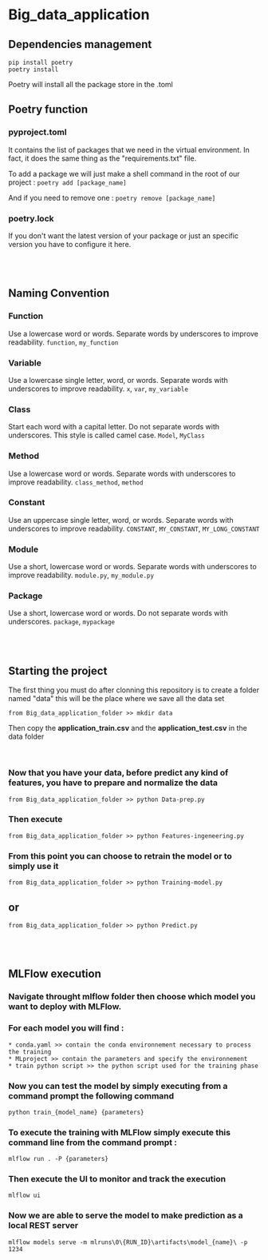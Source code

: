 # Big_data_application

## Dependencies management

	pip install poetry
	poetry install
	
Poetry will install all the package store in the .toml

## Poetry function
### pyproject.toml
It contains the list of packages that we need in the virtual environment. 
In fact, it does the same thing as the "requirements.txt" file.

To add a package we will just make a shell command in the root of our project :
	`poetry add [package_name]`
	
And if you need to remove one :
	`poetry remove [package_name]`
### poetry.lock
If you don't want the latest version of your package or just an specific version you have to configure it here.

<br>
<br>

## Naming Convention
### Function
Use a lowercase word or words. Separate words by underscores to improve readability.
`function`,  `my_function`

###  Variable
Use a lowercase single letter, word, or words. Separate words with underscores to improve readability.
`x`,  `var`,  `my_variable`

### Class
Start each word with a capital letter. Do not separate words with underscores. This style is called camel case.
`Model`,  `MyClass`

### Method
Use a lowercase word or words. Separate words with underscores to improve readability.
`class_method`,  `method`

### Constant
Use an uppercase single letter, word, or words. Separate words with underscores to improve readability.
`CONSTANT`,  `MY_CONSTANT`,  `MY_LONG_CONSTANT`

### Module

Use a short, lowercase word or words. Separate words with underscores to improve readability.
`module.py`,  `my_module.py`

### Package

Use a short, lowercase word or words. Do not separate words with underscores.
`package`,  `mypackage`

<br>
<br>

## Starting the project

The first thing you must do after clonning this repository is to create a folder named "data" this will be the place where we save all the data set

	from Big_data_application_folder >> mkdir data

Then copy the __application_train.csv__ and the __application_test.csv__ in the data folder

<br>

### Now that you have your data, before predict any kind of features, you have to prepare and normalize the data

	from Big_data_application_folder >> python Data-prep.py

### Then execute

	from Big_data_application_folder >> python Features-ingeneering.py

### From this point you can choose to retrain the model or to simply use it

	from Big_data_application_folder >> python Training-model.py

## or

	from Big_data_application_folder >> python Predict.py

<br>
<br>

## MLFlow execution

### Navigate throught __mlflow__ folder then choose which model you want to deploy with MLFlow.
### For each model you will find : 
	* conda.yaml >> contain the conda environnement necessary to process the training
	* MLproject >> contain the parameters and specify the environnement
	* train python script >> the python script used for the training phase
### Now you can test the model by simply executing from a command prompt the following command
	python train_{model_name} {parameters}

### To execute the training with MLFlow simply execute this command line from the command prompt : 
	mlflow run . -P {parameters}
	
### Then execute the UI to monitor and track the execution
	mlflow ui 

### Now we are able to serve the model to make prediction as a local REST server 
	mlflow models serve -m mlruns\0\{RUN_ID}\artifacts\model_{name}\ -p 1234
